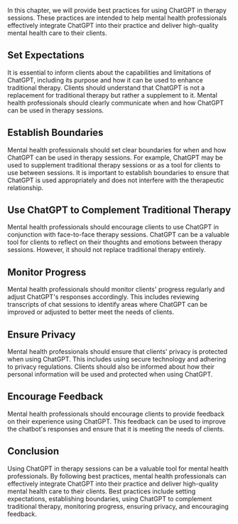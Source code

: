 
In this chapter, we will provide best practices for using ChatGPT in therapy sessions. These practices are intended to help mental health professionals effectively integrate ChatGPT into their practice and deliver high-quality mental health care to their clients.

Set Expectations
----------------

It is essential to inform clients about the capabilities and limitations of ChatGPT, including its purpose and how it can be used to enhance traditional therapy. Clients should understand that ChatGPT is not a replacement for traditional therapy but rather a supplement to it. Mental health professionals should clearly communicate when and how ChatGPT can be used in therapy sessions.

Establish Boundaries
--------------------

Mental health professionals should set clear boundaries for when and how ChatGPT can be used in therapy sessions. For example, ChatGPT may be used to supplement traditional therapy sessions or as a tool for clients to use between sessions. It is important to establish boundaries to ensure that ChatGPT is used appropriately and does not interfere with the therapeutic relationship.

Use ChatGPT to Complement Traditional Therapy
---------------------------------------------

Mental health professionals should encourage clients to use ChatGPT in conjunction with face-to-face therapy sessions. ChatGPT can be a valuable tool for clients to reflect on their thoughts and emotions between therapy sessions. However, it should not replace traditional therapy entirely.

Monitor Progress
----------------

Mental health professionals should monitor clients' progress regularly and adjust ChatGPT's responses accordingly. This includes reviewing transcripts of chat sessions to identify areas where ChatGPT can be improved or adjusted to better meet the needs of clients.

Ensure Privacy
--------------

Mental health professionals should ensure that clients' privacy is protected when using ChatGPT. This includes using secure technology and adhering to privacy regulations. Clients should also be informed about how their personal information will be used and protected when using ChatGPT.

Encourage Feedback
------------------

Mental health professionals should encourage clients to provide feedback on their experience using ChatGPT. This feedback can be used to improve the chatbot's responses and ensure that it is meeting the needs of clients.

Conclusion
----------

Using ChatGPT in therapy sessions can be a valuable tool for mental health professionals. By following best practices, mental health professionals can effectively integrate ChatGPT into their practice and deliver high-quality mental health care to their clients. Best practices include setting expectations, establishing boundaries, using ChatGPT to complement traditional therapy, monitoring progress, ensuring privacy, and encouraging feedback.
